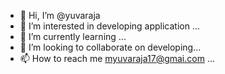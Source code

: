 - 👋 Hi, I’m @yuvaraja
- 👀 I’m interested in developing application ...
- 🌱 I’m currently learning ...
- 💞️ I’m looking to collaborate on developing...
- 📫 How to reach me myuvaraja17@gmai.com ...

<!---
yuvaraja17/yuvaraja17 is a ✨ special ✨ repository because its `README.md` (this file) appears on your GitHub profile.
You can click the Preview link to take a look at your changes.
--->
